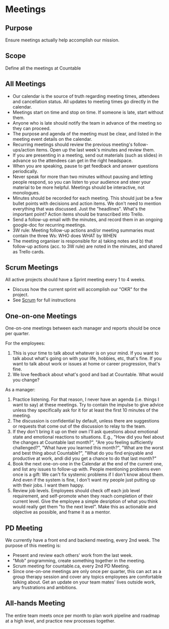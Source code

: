 # Meetings

## Purpose

Ensure meetings actually help accomplish our mission.

## Scope

Define all the meetings at Countable

## All Meetings

  * Our calendar is the source of truth regarding meeting times, attendees and cancellation status. All updates to meeting times go directly in the calendar.
  * Meetings start on time and stop on time. If someone is late, start without them.
  * Anyone who is late should notify the team in advance of the meeting so they can proceed.
  * The purpose and agenda of the meeting must be clear, and listed in the meeting event details on the calendar.
  * Recurring meetings should review the previous meeting's follow-ups/action items. Open up the last week's minutes and review them.
  * If you are presenting in a meeting, send out materials (such as slides) in advance so the attendees can get in the right headspace.
  * When you are speaking, pause to get feedback and answer questions periodically.
  * Never speak for more than two minutes without pausing and letting people respond, so you can listen to your audience and steer your material to be more helpful. Meetings should be interactive, not monologues.
  * Minutes should be recorded for each meeting. This should just be a few bullet points with decisions and action items. We don't need to mention everything that was discussed. Just the "headlines". What's the important point? Action items should be transcribed into Trello.
  * Send a follow-up email with the minutes, and record them in an ongoing google-doc for recurring meetings.
  * 3W rule: Meeting follow-up actions and/or meeting summaries must contain the three Ws: WHO does WHAT by WHEN
  * The meeting organiser is responsible for a) taking notes and b) that follow-up actions (acc. to 3W rule) are noted in the minutes, and shared as Trello cards.

## Scrum Meetings

All active projects should have a Sprint meeting every 1 to 4 weeks.
  * Discuss how the current sprint will accomplish our "OKR" for the project.
  * See [Scrum](../peopleops/getting_started/SCRUM.md) for full instructions

## One-on-one Meetings

One-on-one meetings between each manager and reports should be once per quarter.

For the employees:
1. This is your time to talk about whatever is on your mind. If you want to talk about what's going on with your life, hobbies, etc, that's fine. If you want to talk about work or issues at home or career progression, that's fine.
2. We love feedback about what's good and bad at Countable. What would you change?

As a manager:
1. Practice listening. For that reason, I never have an agenda (i.e. things I want to say) at these meetings. Try to contain the impulse to give advice unless they specifically ask for it for at least the first 10 minutes of the meeting.
2. The discussion is confidential by default, unless there are suggestions or requests that come out of the discussion to relay to the team.
3. If they don't bring it up on their own I'll ask questions about emotional state and emotional reactions to situations. E.g., "How did you feel about the changes at Countable last month?", "Are you feeling sufficiently challenged?", "What have you learned this month?", "What are the worst and best thing about Countable?", "What do you find enjoyable and productive at work, andi did you get a chance to do that last month?"
4. Book the next one-on-one in the Calendar at the end of the current one, and list any issues to follow-up with. People mentioning problems even once is a gift: We can't fix systemic problems if I don't know about them. And even if the system is fine, I don't want my people just putting up with their jobs. I want them happy.
5. Review job levels. Employees should check off each job level requirement, and self-promote when they reach completion of their current level. Give the employee a simple desription of what you think would really get them "to the next level". Make this as actionable and objective as possible, and frame it as a mentor.


## PD Meeting

We currently have a front end and backend meeting, every 2nd week.  The purpose of this meeting is:
  * Present and review each others' work from the last week.
  * "Mob" programming, create something together in the meeting.
  * Scrum meeting for countable.ca, every 2nd PD Meeting.
  * Since one-on-one meetings are only once per quarter, this can act as a group therapy session and cover any topics employees are comfortable talking about. Get an update on your team mates' lives outside work, any frustrations and ambitions.

## All-hands Meeting

The entire team meets once per month to plan work pipeline and roadmap at a high level, and practice new processes together.

